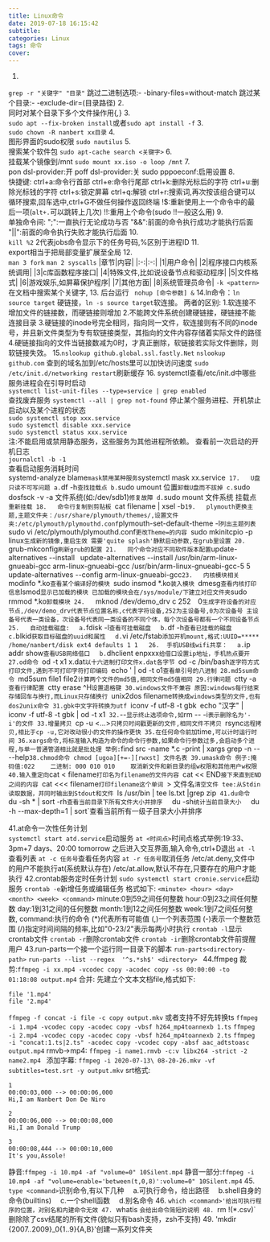 ```yaml
---
title: Linux命令
date: 2019-07-18 16:15:42
subtitle:
categories: Linux
tags: 命令
cover:
---
```


1.  
`grep -r "关键字" "目录"`
跳过二进制选项:- -binary-files=without-match
跳过某个目录:- -exclude-dir=(目录路径)
2.  
同时对某个目录下多个文件操作用{*,*}
3.  
`sudo apt --fix-broken install`或者`sudo apt install -f`
3.  
`sudo chown -R nanbert xx目录`
4.  
图形界面的sudo权限
`sudo nautilus`
5.  
搜索某个软件包 
`sudo apt-cache search <关键字>`
6.  
挂载某个镜像到/mnt
`sudo mount xx.iso -o loop /mnt`
7.  
pon dsl-provider:开
poff dsl-provider:关
sudo pppoeconf:启用设置
8.  
快捷键:
	ctrl+a:命令行首部
	ctrl+e:命令行尾部
	ctrl+k:删除光标后的字符
    ctrl+u:删除光标钱的字符
    ctrl+s:锁定屏幕
    ctrl+q:解锁
	ctrl+r:搜索词,再次按该组合键可以循环搜索,回车选中,ctrl+G不做任何操作返回终端
	!$:重新使用上一个命令中的最后一项(`alt+.`可以跳转上几次)
	!!:重用上个命令(sudo !!一般这么用)
9.   
单独命令间:
 ";":一直执行无论成功与否
 "&&":前面的命令执行成功才能执行后面
 "||":前面的命令执行失败才能执行后面
10.  
`kill %2`
2代表jobs命令显示下的任务号码,%区别于进程ID
11.  
export相当于把局部变量扩展至全局
12.  
`man 3 fork`
`man 2 syscalls`
|章节|内容|
|:-:|:-:|
|1|用户命令|
|2|程序接口内核系统调用|
|3|c库函数程序接口|
|4|特殊文件,比如说设备节点和驱动程序|
|5|文件格式|
|6|游戏娱乐,如屏幕保护程序|
|7|其他方面|
|8|系统管理员命令|
`-k <pattern>`在文档中搜索某个关键字,
13. 
后台运行
` nohup [命令参数] &`
14.ln命令：`ln source target` 硬链接，`ln -s source target`软连接。
两者的区别:
  1.软连接不增加文件的链接数，而硬链接则增加
  2.不能跨文件系统创建硬链接，硬链接不能连接目录
  3.硬链接的inode号完全相同，指向同一文件，软连接则有不同的inode号，并且新文件类型为专有软链接类型，其指向的文件内容存储着实际文件的路径
  4.硬链接指向的文件当链接数减为0时，才真正删除，软链接若实际文件删除，则软链接失效。
15.`nslookup github.global.ssl.fastly.Net`
`nslookup github.com`
查到的域名加到/etc/hosts里可以加快访问速度 
`sudo /etc/init.d/networking restart`刷新缓存
16.
systemctl查看/etc/init.d中哪些服务进程会在引导时启动  
`systemctl list-unit-files --type=service | grep enabled`  
查找废弃服务
`systemctl --all | grep not-found`
停止某个服务进程、开机禁止启动以及某个进程的状态  
`sudo systemctl stop xxx.service`  
`sudo systemctl disable xxx.service`  
`sudo systemctl status xxx.service`  
注:不能启用或禁用静态服务，这些服务为其他进程所依赖。
查看前一次启动的开机日志  
`journalctl -b -1`  
查看启动服务消耗时间  
systemd-analyze blame`
mask禁用某种服务
`systemctl mask xx.service`
17.  
U盘只读不可写问题
a.`df -h`查找挂载点
b.`sudo umount 位置`卸载U盘而不拔掉
c.`sudo dosfsck -v -a 文件系统(如:/dev/sdb1)`修复故障
d.`sudo mount 文件系统 挂载点`重新挂载
18.  
命令行复制到剪贴板
`cat filename | xsel -b`
19.  
plymouth更换主题,主题文件夹：/usr/share/plymouth/themes/,设置文件夹:/etc/plymouth/plymouthd.conf
`plymouth-set-default-theme -l`列出主题列表
`sudo vi /etc/plymouth/plymouthd.conf`更改Theme=的内容
`sudo mkinitcpio -p linux`生成新的镜像,重启生效
需要'quite splash'静默启动参数,在grub里设置
20.  
`grub-mkconfig` 刷新grub的配置
21.  
同个命令对应不同软件版本配置
`update-alternatives --install <link> <name> <path> <priority>`
`update-alternatives --install /usr/bin/arm-linux-gnueabi-gcc arm-linux-gnueabi-gcc /usr/bin/arm-linux-gnueabi-gcc-5 5`
`update-alternatives --config arm-linux-gnueabi-gcc`
23.  
内核模块相关
`modinfo *.ko`查看某个编译好的模块
`sudo insmod *.ko`装入模块
`dmesg` 查看内核打印信息
`lsmod` 显示已加载的模块
已加载的模块会在/sys/module/下建立对应文件夹
`sudo rmmod *.ko`卸载模块
24.  
`mknod /dev/demo_drv c 252　0`生成字符设备的对应节点,/dev/demo_drv代表节点位置名称,c代表字符设备,252为主设备号,0为次设备号
主设备号代表一类设备，次设备号代表同一类设备的不同个体，每个次设备号都有一个不同设备节点
25.  
自动挂载磁盘:
　a.`fdisk -l`查看可挂载磁盘
　b.`df -h`查看已挂载的磁盘
　c.`blkid`获取目标磁盘的uuid和属性
　d.`vi /etc/fstab`添加开机mount,格式:UUID=***** /home/nanbert/disk ext4 defaults 1 1  
26. 
手机USB线wifi共享：
　a.`ip addr show`查看USB网络借口
　b.`dhclient enpxxx`给借口设置ip地址，手机热点要开
27.od命令
`od -t x1 x.dat`以十六进制打印文件x.dat各字节
`od -c /bin/bash`逐字符方式打印文件,遇到不可打印字符打印编码
`echo \' | od -t o1`查看单引号的八进制
28.md5sum命令
`md5sum file1 file2`计算两个文件的md5值,相同文件md5值相同
29.行律问题
`ctty -a`查看行律配置
`ctty erase ^H`设置退格键
30.windows文件不兼容
原因:windows每行结束存储回车与换行,而Linux只存储换行
`unix2dos filename`转换成windows类型的文件,也有dos2unix命令
31.gbk中文字符转换为utf
`iconv -f utf-8 -t gbk`
`echo "汉字" | iconv -f utf-8 -t gbk | od -t x1`
32.`--`显示终止选项命令,如`rm -- -i`表示删除名为'-i'的文件
33.增量拷贝
`cp -u <...>`只拷贝时间戳更新的文件,相同文件不拷贝
`rsync`远程拷贝,相比于cp -u,它对改动很小的文件的操作更快
35.在任何命令前加`time`,可以计时运行时间
36.xargs命令,将标准输入构造为命令的命令行参数,如果命令行参数过多,会启动多个进程,与单一普通管道相比就是批处理
举例:`find src -name \*.c -print | xargs grep -n -- --help`
38.chmod命令
chmod [ugoa][+=-][rwxst] 文件名表
39.umask命令
例子:掩码值:022
　　二进制: 000 010 010
　　取消新文件和新目录的组w权限和其他用户w权限
40.输入重定向
`cat < filename`打印名为filename的文件内容
`cat << END`接下来直到END之间的内容
`cat <<< filename`打印filename这个单词
`> 文件名`清空文件
tee:从Stdin读取数据，并同时输出到Stdout和文件
`ls /usr/bin | tee ls.txt |grep zip`
41.du命令  
　`du -sh * | sort -rh`查看当前目录下所有文件大小并排序
　`du -sh`统计当前目录大小
　`du -h --max-depth=1 | sort`查看当前所有一级子目录大小并排序

41.at命令一次性任务计划  
`systemctl start atd.service`启动服务
`at <时间点>`时间点格式举例:19:33、3pm+7 days、20:00 tomorrow
之后进入交互界面,输入命令,ctrl+D退出
`at -l`查看列表
`at -c 任务号`查看任务内容
`at -r 任务号`取消任务
/etc/at.deny,文件中的用户不能执行at(系统默认存在)
/etc/at.allow,默认不存在,只要存在的用户才能执行
42.crontab服务定时任务计划
`sudo systemctl start cronie.service`启动服务
`crontab -e`新增任务或编辑任务
格式如下:
`<minute> <hour> <day> <month> <week> <command>`
minute:0到59之间任何整数
hour:0到23之间任何整数
day:1到31之间的任何整数
month:1到12之间任何整数
week:1到7之间任何整数,
command:执行的命令
(*)代表所有可能值
(,)一个列表范围
(-)表示一个整数范围
(/)指定时间间隔的频率,比如"0-23/2"表示每两小时执行
`crontab -l`显示crontab文件
`crontab -r`删除crontab文件
`crontab -ir`删除crontab文件前提醒用户
43.run-parts一个接一个运行同一目录下的脚本
`run-parts<directory-path>`
`run-parts --list --regex  '^s.*sh$' <directory> `
44.ffmpeg
裁剪:`ffmpeg -i xx.mp4 -vcodec copy -acodec copy -ss 00:00:00 -to 01:18:08 output.mp4`
合并:
先建立个文本文档file,格式如下:
```
file '1.mp4'
file '2.mp4'
```
`ffmpeg -f concat -i file -c copy output.mkv`
或者支持不好先转换ts
`ffmpeg -i 1.mp4 -vcodec copy -acodec copy -vbsf h264_mp4toannexb 1.ts`
`ffmpeg -i 2.mp4 -vcodec copy -acodec copy -vbsf h264_mp4toannexb 2.ts`
`ffmpeg -i "concat:1.ts|2.ts" -acodec copy -vcodec copy -absf aac_adtstoasc output.mp4`
rmvb->mp4:
`ffmpeg -i name1.rmvb -c:v libx264 -strict -2 name2.mp4 `
添加字幕:
`ffmpeg -i 2020-07-13\ 08-20-26.mkv -vf subtitles=test.srt -y output.mkv`
srt格式:
```
1
00:00:03,000 --> 00:00:06,000
Hi,I am Nanbert Don De Niro

2
00:00:06,000 --> 00:00:08,000
Hi,I am Donald Trump

3
00:00:08,444 --> 00:00:10,000
It's you,Assole!
```
静音:`ffmpeg -i 10.mp4 -af "volume=0" 10Silent.mp4`
静音一部分:`ffmpeg -i 10.mp4 -af "volume=enable='between(t,0,8)':volume=0" 10Silent.mp4`
45.
`type <command>`识别命令,有以下几种
　a.可执行命令，给出路径
　b.shell自身的命令(builtins)
　c.一个shell函数
　d.别名命令
46.
`which <command>'给出可执行程序的位置，对别名和内建命令无效
47.
`whatis <command>`会给出命令简短的说明
48.
`rm !(*.csv)`删除除了csv结尾的所有文件(貌似只有bash支持，zsh不支持)
49.
'mkdir {2007..2009}_0{1..9}{A,B}'创建一系列文件夹
